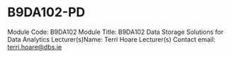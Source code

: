 # B9DA102-PD
Module Code: B9DA102 Module Title: B9DA102 Data Storage Solutions for Data Analytics Lecturer(s)Name: Terri Hoare  Lecturer(s) Contact  email: terri.hoare@dbs.ie
